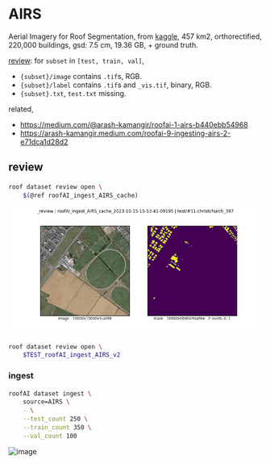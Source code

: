 # AIRS

Aerial Imagery for Roof Segmentation, from [kaggle](https://www.kaggle.com/datasets/atilol/aerialimageryforroofsegmentation), 457 km2, orthorectified, 220,000 buildings, gsd: 7.5 cm, 19.36 GB, + ground truth.

[review](../../notebooks/dataset/custom/AIRS.ipynb): for `subset` in `[test, train, val]`,

- `{subset}/image` contains `.tif`s, RGB.
- `{subset}/label` contains `.tif`s and `_vis.tif`, binary, RGB.
- `{subset}.txt`, `test.txt` missing.

related,

- https://medium.com/@arash-kamangir/roofai-1-airs-b440ebb54968
- https://arash-kamangir.medium.com/roofai-9-ingesting-airs-2-e71dca1d28d2

## review

```bash
roof dataset review open \
    $(@ref roofAI_ingest_AIRS_cache)
```

![image](../../../assets/christchurch_397.png)

```bash
roof dataset review open \
    $TEST_roofAI_ingest_AIRS_v2
```

### ingest

```bash
roofAI dataset ingest \
    source=AIRS \
    - \
    --test_count 250 \
    --train_count 350 \
    --val_count 100
```

![image](../../assets/christchurch_424-00000-00000.png)